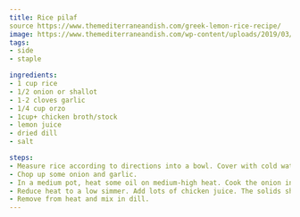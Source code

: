 ```yaml
---
title: Rice pilaf
source https://www.themediterraneandish.com/greek-lemon-rice-recipe/
image: https://www.themediterraneandish.com/wp-content/uploads/2019/03/Greek-Lemon-Rice-Recipe-4.jpg
tags:
- side
- staple

ingredients:
- 1 cup rice
- 1/2 onion or shallot
- 1-2 cloves garlic
- 1/4 cup orzo
- 1cup+ chicken broth/stock
- lemon juice
- dried dill
- salt

steps:
- Measure rice according to directions into a bowl. Cover with cold water and let soak for 20 minutes. Drain with a colander.
- Chop up some onion and garlic.
- In a medium pot, heat some oil on medium-high heat. Cook the onion in the oil. Add garlic and orzo and mix it all around to coat the orzo.
- Reduce heat to a low simmer. Add lots of chicken juice. The solids should be fully covered in liquid. Add lemon juice, salt, pepper, and oregano. Stir it all up and cover the pot. Let simmer until the liquid is all absorbed (~20 minutes), stirring occassionally. If the liquid is gone before the rice is soft, add more.
- Remove from heat and mix in dill.
---
```

